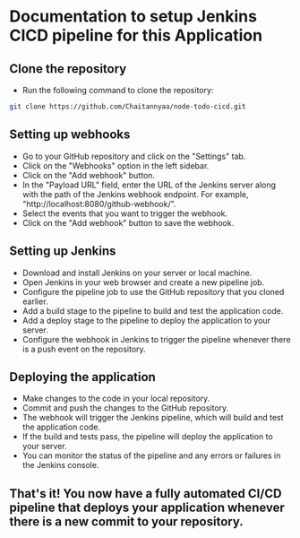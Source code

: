 
# Documentation to setup Jenkins CICD pipeline for this Application

## Clone the repository

- Run the following command to clone the repository:

```sh
git clone https://github.com/Chaitannyaa/node-todo-cicd.git
```

## Setting up webhooks

- Go to your GitHub repository and click on the "Settings" tab.
- Click on the "Webhooks" option in the left sidebar.
- Click on the "Add webhook" button.
- In the "Payload URL" field, enter the URL of the Jenkins server along with the path of the Jenkins webhook endpoint. 
  For example, "http://localhost:8080/github-webhook/".
- Select the events that you want to trigger the webhook.
- Click on the "Add webhook" button to save the webhook.

## Setting up Jenkins

- Download and install Jenkins on your server or local machine.
- Open Jenkins in your web browser and create a new pipeline job.
- Configure the pipeline job to use the GitHub repository that you cloned earlier.
- Add a build stage to the pipeline to build and test the application code.
- Add a deploy stage to the pipeline to deploy the application to your server.
- Configure the webhook in Jenkins to trigger the pipeline whenever there is a push event on the repository.

## Deploying the application
- Make changes to the code in your local repository.
- Commit and push the changes to the GitHub repository.
- The webhook will trigger the Jenkins pipeline, which will build and test the application code.
- If the build and tests pass, the pipeline will deploy the application to your server.
- You can monitor the status of the pipeline and any errors or failures in the Jenkins console.

## That's it! You now have a fully automated CI/CD pipeline that deploys your application whenever there is a new commit to your repository.
